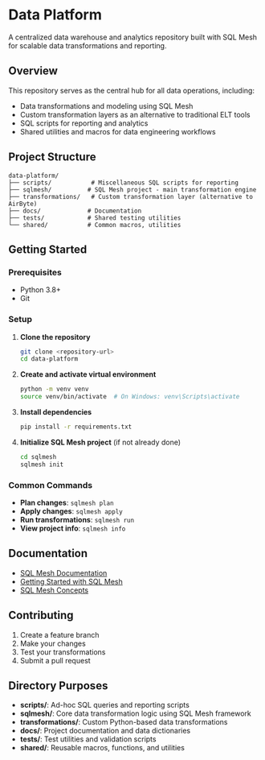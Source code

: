 # Data Platform

A centralized data warehouse and analytics repository built with SQL Mesh for scalable data transformations and reporting.

## Overview

This repository serves as the central hub for all data operations, including:
- Data transformations and modeling using SQL Mesh
- Custom transformation layers as an alternative to traditional ELT tools
- SQL scripts for reporting and analytics
- Shared utilities and macros for data engineering workflows

## Project Structure

```
data-platform/
├── scripts/           # Miscellaneous SQL scripts for reporting
├── sqlmesh/          # SQL Mesh project - main transformation engine
├── transformations/   # Custom transformation layer (alternative to AirByte)
├── docs/             # Documentation
├── tests/            # Shared testing utilities
└── shared/           # Common macros, utilities
```

## Getting Started

### Prerequisites
- Python 3.8+
- Git

### Setup

1. **Clone the repository**
   ```bash
   git clone <repository-url>
   cd data-platform
   ```

2. **Create and activate virtual environment**
   ```bash
   python -m venv venv
   source venv/bin/activate  # On Windows: venv\Scripts\activate
   ```

3. **Install dependencies**
   ```bash
   pip install -r requirements.txt
   ```

4. **Initialize SQL Mesh project** (if not already done)
   ```bash
   cd sqlmesh
   sqlmesh init
   ```

### Common Commands

- **Plan changes**: `sqlmesh plan`
- **Apply changes**: `sqlmesh apply` 
- **Run transformations**: `sqlmesh run`
- **View project info**: `sqlmesh info`

## Documentation

- [SQL Mesh Documentation](https://sqlmesh.readthedocs.io/)
- [Getting Started with SQL Mesh](https://sqlmesh.readthedocs.io/en/stable/quickstart/)
- [SQL Mesh Concepts](https://sqlmesh.readthedocs.io/en/stable/concepts/overview/)

## Contributing

1. Create a feature branch
2. Make your changes
3. Test your transformations
4. Submit a pull request

## Directory Purposes

- **scripts/**: Ad-hoc SQL queries and reporting scripts
- **sqlmesh/**: Core data transformation logic using SQL Mesh framework
- **transformations/**: Custom Python-based data transformations
- **docs/**: Project documentation and data dictionaries
- **tests/**: Test utilities and validation scripts
- **shared/**: Reusable macros, functions, and utilities